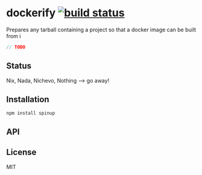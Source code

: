 # dockerify [![build status](https://secure.travis-ci.org/thlorenz/dockerify.png)](http://travis-ci.org/thlorenz/dockerify)

Prepares any tarball containing a project so that a docker image can be built from i

```js
// TODO
```

## Status

Nix, Nada, Nichevo, Nothing --> go away!
## Installation

    npm install spinup

## API


## License

MIT

